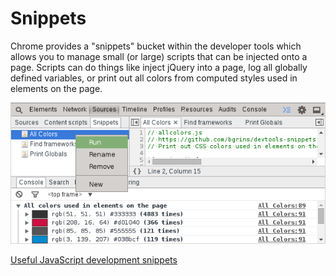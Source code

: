 Snippets
========

Chrome provides a "snippets" bucket within the developer tools which allows you to manage small (or large) scripts that can be injected onto a page. Scripts can do things like inject jQuery into a page, log all globally defined variables, or print out all colors from computed styles used in elements on the page.

![Audits](../sources/snippets.png)

[Useful JavaScript development snippets](http://bgrins.github.io/devtools-snippets/)